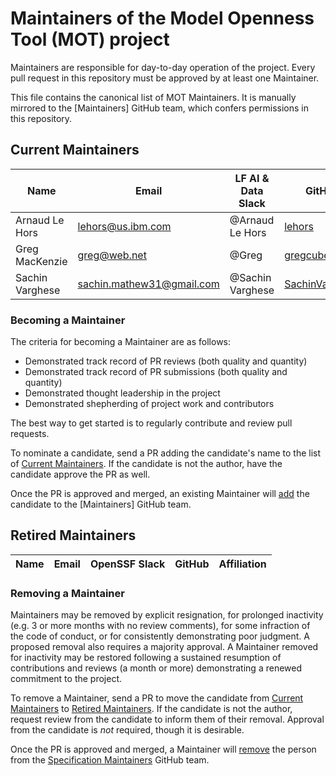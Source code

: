# Maintainers of the Model Openness Tool (MOT) project

Maintainers are responsible for day-to-day operation of the
project. Every pull request in this repository must be approved by
at least one Maintainer.

This file contains the canonical list of MOT Maintainers. It is
manually mirrored to the [Maintainers] GitHub team, which confers
permissions in this repository.

## Current Maintainers

<!-- Please keep the list sorted alphabetically by first name. -->
<!-- Remember to add new candidates to the GitHub group. -->

| Name | Email | LF AI & Data Slack | GitHub | Affiliation
| --- | --- | --- | --- | ---
| Arnaud Le Hors | lehors@us.ibm.com | @Arnaud Le Hors | [lehors](https://github.com/lehors) | IBM
| Greg MacKenzie | greg@web.net | @Greg | [gregcube](https://github.com/gregcube) | web.net
| Sachin Varghese | sachin.mathew31@gmail.com | @Sachin Varghese | [SachinVarghese](https://github.com/SachinVarghese) |


### Becoming a Maintainer

The criteria for becoming a Maintainer are as follows:

-   Demonstrated track record of PR reviews (both quality and quantity)
-   Demonstrated track record of PR submissions (both quality and quantity)
-   Demonstrated thought leadership in the project
-   Demonstrated shepherding of project work and contributors

The best way to get started is to regularly contribute and review pull requests.

To nominate a candidate, send a PR adding the candidate's name to the list of
[Current Maintainers]. If the candidate is not the author, have the candidate
approve the PR as well.

Once the PR is approved and merged, an existing Maintainer will [add] the
candidate to the [Maintainers] GitHub team.

[add]: https://docs.github.com/en/organizations/organizing-members-into-teams/adding-organization-members-to-a-team

## Retired Maintainers

<!-- Please keep the list sorted alphabetically by first name. -->
<!-- Remember to remove candidates from the GitHub group. -->

| Name | Email | OpenSSF Slack | GitHub | Affiliation
| --- | --- | --- | --- | ---


### Removing a Maintainer

Maintainers may be removed by explicit resignation, for prolonged inactivity
(e.g. 3 or more months with no review comments), for some infraction of the code
of conduct, or for consistently demonstrating poor judgment. A proposed removal
also requires a majority approval. A Maintainer removed for inactivity may be
restored following a sustained resumption of contributions and reviews (a month
or more) demonstrating a renewed commitment to the project.

To remove a Maintainer, send a PR to move the candidate from [Current
Maintainers] to [Retired Maintainers]. If the candidate is not the author,
request review from the candidate to inform them of their removal. Approval from
the candidate is *not* required, though it is desirable.

Once the PR is approved and merged, a Maintainer will [remove] the person from
the [Specification Maintainers] GitHub team.

[remove]: https://docs.github.com/en/organizations/organizing-members-into-teams/removing-organization-members-from-a-team

[Current Maintainers]: #current-maintainers
[Retired Maintainers]: #retired-maintainers
[SLSA Governance]: https://github.com/slsa-framework/governance/blob/main/5._Governance.md
[Specification Maintainers]: https://github.com/orgs/slsa-framework/teams/specification-maintainers
